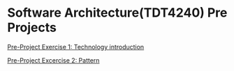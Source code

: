 # Software Architecture(TDT4240) Pre Projects

[Pre-Project Exercise 1: Technology introduction](https://github.com/kavusiks/TDT4240-Pre-Projects/tree/main/Pre_Project_1)

[Pre-Project Excercise 2: Pattern](https://github.com/kavusiks/TDT4240-Pre-Projects/tree/main/Pre_Project_2)
